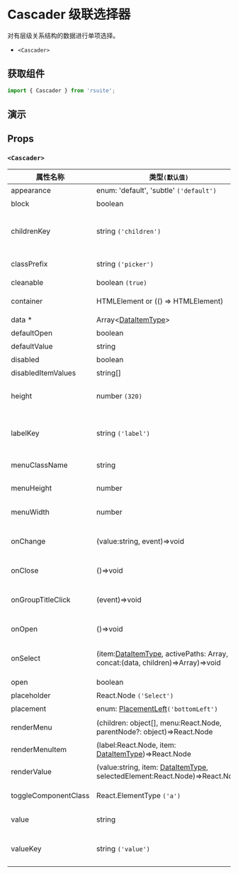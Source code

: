 # Cascader 级联选择器

对有层级关系结构的数据进行单项选择。

- `<Cascader>`

## 获取组件

```js
import { Cascader } from 'rsuite';
```

## 演示

<!--{demo}-->

## Props

### `<Cascader>`

| 属性名称             | 类型`(默认值)`                                                                          | 描述                                 |
| -------------------- | --------------------------------------------------------------------------------------- | ------------------------------------ |
| appearance           | enum: 'default', 'subtle' `('default')`                                                 | 设置外观                             |
| block                | boolean                                                                                 | 堵塞整行                             |
| childrenKey          | string `('children')`                                                                   | 设置选项子节点在 `data` 中的 `key`   |
| classPrefix          | string `('picker')`                                                                     | 组件 CSS 类的前缀                    |
| cleanable            | boolean `(true)`                                                                        | 可以清除                             |
| container            | HTMLElement or (() => HTMLElement)                                                      | 设置渲染的容器                       |
| data \*              | Array&lt;[DataItemType](#types)&gt;                                                     | 组件数据                             |
| defaultOpen          | boolean                                                                                 | 默认打开                             |
| defaultValue         | string                                                                                  | 设置默认值                           |
| disabled             | boolean                                                                                 | 禁用组件                             |
| disabledItemValues   | string[]                                                                                | 禁用选项                             |
| height               | number `(320)`                                                                          | 设置 Dropdown 的高度                 |
| labelKey             | string `('label')`                                                                      | 设置选项显示内容在 `data` 中的 `key` |
| menuClassName        | string                                                                                  | 选项菜单的 className                 |
| menuHeight           | number                                                                                  | 设置菜单的高度                       |
| menuWidth            | number                                                                                  | 设置菜单的宽度                       |
| onChange             | (value:string, event)=>void                                                             | `value` 发生改变时的回调函数         |
| onClose              | ()=>void                                                                                | 关闭回调函数                         |
| onGroupTitleClick    | (event)=>void                                                                           | 点击分组标题的回调函数               |
| onOpen               | ()=>void                                                                                | 打开回调函数                         |
| onSelect             | (item:[DataItemType](#types), activePaths: Array, concat:(data, children)=>Array)=>void | 选项被点击选择后的回调函数           |
| open                 | boolean                                                                                 | 打开 (受控)                          |
| placeholder          | React.Node `('Select')`                                                                 | 占位符                               |
| placement            | enum: [PlacementLeft](#types)`('bottomLeft')`                                           | 打开位置                             |
| renderMenu           | (children: object[], menu:React.Node, parentNode?: object)=>React.Node                  | 自定义渲染菜单列表                   |
| renderMenuItem       | (label:React.Node, item: [DataItemType](#types))=>React.Node                            | 自定义选项                           |
| renderValue          | (value:string, item: [DataItemType](#types), selectedElement:React.Node)=>React.Node    | 自定义被选中的选项                   |
| toggleComponentClass | React.ElementType `('a')`                                                               | 为组件自定义元素类型                 |
| value                | string                                                                                  | 设置值（受控）                       |
| valueKey             | string `('value')`                                                                      | 设置选项值在 `data` 中的 `key`       |
